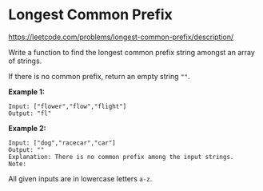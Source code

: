 Longest Common Prefix
=====================

https://leetcode.com/problems/longest-common-prefix/description/

Write a function to find the longest common prefix string amongst an array of strings.

If there is no common prefix, return an empty string `""`.

**Example 1:**
```
Input: ["flower","flow","flight"]
Output: "fl"
```
**Example 2:**
```
Input: ["dog","racecar","car"]
Output: ""
Explanation: There is no common prefix among the input strings.
Note:
```
All given inputs are in lowercase letters `a-z`.
